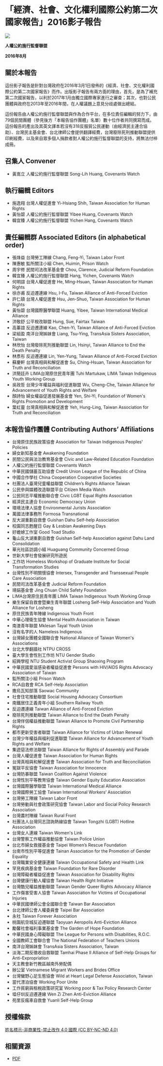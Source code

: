 # 「經濟、社會、文化權利國際公約第二次國家報告」2016影子報告

![](cover.jpg)

**人權公約施行監督聯盟**

**2016年8月**

## 關於本報告

這份影子報告是針對台灣政府在2016年3月1日發佈的《經濟、社會、文化權利國際公約第二次國家報告》而作。出版影子報告有兩方面的理由，首先，是為了補充第二次國家報告，以利於2017年1月由獨立國際專家進行之審查；其次，也對公民團體與政府在2013年至2016年間，在人權議題上意見分歧處做出總結。

這份報告由人權公約施行監督聯盟與作為合作平台，在多位責任編輯的努力下，由79個民間團體（參見後方「本報告協作團體」名單）數十位作者共同撰寫而成。這份報告的產出及其英文譯本若沒有318反服貿公民運動（由經濟民主連合協助）、台灣民主基金會、台北律師公會提供翻譯經費，台灣廢除死刑推動聯盟提供印刷經費，以及來自眾多個人捐款者對人權公約施行監督聯盟的支持，將無法付梓成冊。

## 召集人 Convener

* 黃嵩立 人權公約施行監督聯盟 Song-Lih Huang, Covenants Watch

## 執行編輯 Editors

* 施逸翔 台灣人權促進會 Yi-Hsiang Shih, Taiwan Association for Human Rights
* 黃怡碧 人權公約施行監督聯盟 Yibee Huang, Covenants Watch
* 韓宜臻 人權公約施行監督聯盟 Yichen Hang, Covenants Watch

## 責任編輯群 Associated Editors (in alphabetical order)

* 張烽益 台灣勞工陣線 Chang, Feng-Yi, Taiwan Labor Front
* 陳惠敏 監所關注小組 Chen, Huimin, Prison Watch
* 周宇修 民間司法改革基金會 Chou, Clarence, Judicial Reform Foundation
* 韓宜臻 人權公約施行監督聯盟 Hang, Yichen, Covenants Watch
* 何明諠 台灣人權促進會 He, Ming-Hsuan, Taiwan Association for Human Rights
* 徐亦甫 反迫遷連線 Hsu, I-Fu, Taiwan Alliance of Anti-Forced Eviction
* 許仁碩 台灣人權促進會 Hsu, Jen-Shuo, Taiwan Association for Human Rights
* 黃怡碧 台灣國際醫學聯盟 Huang, Yibee, Taiwan International Medical Alliance
* 洪敬舒 公平稅改聯盟 Hung, Sue, Fairtax Taiwan
* 高蓁誼 反迫遷連線 Kao, Chen-Yi, Taiwan Alliance of Anti-Forced Eviction
* 梁組盈 南洋台灣姊妹會 Liang, Tsu-Ying, TransAsia Sisters Association, Taiwan
* 林欣怡 台灣廢除死刑推動聯盟 Lin, Hsinyi, Taiwan Alliance to End the Death Penalty
* 林彥彤 反迫遷連線 Lin, Yen-Yung, Taiwan Alliance of Anti-Forced Eviction
* 蘇慶軒 台灣真相與和解促進會 Su, Ching-Hsuan, Taiwan Association for Truth and Reconciliation
* 洪簡廷卉 LIMA台灣原住民青年團 Tuhi Martukaw, LIMA Taiwan Indigenous Youth Working Group
* 吳政哲 台灣少年權益與福利促進聯盟 Wu, Cheng-Che, Taiwan Alliance for Advancement of Youth Rights and Welfare
* 顏詩怡 婦女權益促進發展基金會 Yen, Shi-Yi, Foundation of Women's Rights Promotion and Development
* 葉虹靈 台灣真相與和解促進會 Yeh, Hung-Ling, Taiwan Association for Truth and Reconciliation

## 本報告協作團體 Contributing Authors’ Affiliations

* 台灣原住民族政策協會 Association for Taiwan Indigenous Peoples' Policies
* 婦女新知基金會 Awakening Foundation
* 民間公民與法治教育基金會 Civic and Law-Related Education Foundation
* 人權公約施行監督聯盟 Covenants Watch
* 中華民國儲蓄互助協會 Credit Union League of the Republic of China
* 中國合作學社 China Cooperation Cooperative Societies
* 社團法人臺灣兒童權益聯盟 Children’s Rights Alliance Taiwan
* 公民參與媒體改造聯盟平台 Citizen Media Watch
* 公民同志平權推動聯合會 Civic LGBT Equal Rights Association
* 經濟民主連合 Economic Democracy Union
* 環境法律人協會 Environmental Jurists Association
* 萬國法律事務所 Formosa Transnational
* 反大湖重劃自救會 Guishan Dahu Self-help Association
* 校園同志甦醒日 Gay & Lesbian Awakening Days
* 好蟾蜍工作室 Good Toad Studio
* 龜山反大湖重劃自救會 Guishan Self-help Association against Dahu Land Consolidation
* 華光社區訪調小組 Huaguang Community Concerned Group
* 世新大學社會發展研究所遊民
* 工作坊 Homeless Workshop of Graduate Institute for Social Transformation Studies
* 台灣性別不明關懷協會 Intersex, Transgender and Transsexual People Care Association
* 民間司法改革基金會 Judicial Reform Foundation
* 靖娟基金會 Jing Chuan Child Safety Foundation
* LIMA台灣原住民青年團 LIMA Taiwan Indigenous Youth Working Group
* 樂生保留自救會暨樂生青年聯盟 Losheng Self-Help Association and Youth Alliance for Losheng
* 原住民族青年陣線 Indigenous Youth Front
* 中華心理衛生協會 Mental Health Association in Taiwan
* 南澳青年聯盟 Mklesan Tayal Youth Union
* 沒有名字的人 Nameless Indigenous
* 台灣婦女團體全國聯合會 National Alliance of Taiwan Women's Associations
* 台北大學翻牆社 NTPU CROSS
* 臺大學生會性別工作坊 NTU Gender Studio
* 紹興學程 NTU Student Activist Group Shaoxing Program
* 中華民國愛滋感染者權益促進會 Persons with HIV/AIDS Rights Advocacy Association of Taiwan
* 監所關注小組 Prison Watch
* RCA自救會 RCA Self-Help Association
* 撒烏瓦知部落 Saowac Community
* 社會住宅推動聯盟 Social Housing Advocacy Consortium
* 南鐵居住正義青年小組 Southern Railway Youth
* 反迫遷連線 Taiwan Alliance of Anti-Forced Eviction
* 廢除死刑推動聯盟 Taiwan Alliance to End the Death Penalty
* 台灣伴侶權益推動聯盟 Taiwan Alliance to Promote Civil Partnership Rights
* 都市更新受害者聯盟 Taiwan Alliance for Victims of Urban Renewal
* 台灣少年權益與福利促進聯盟 Taiwan Alliance for Advancement of Youth Rights and Welfare
* 集遊惡法修法聯盟 Taiwan Alliance for Rights of Assembly and Parade
* 台灣人權促進會 Taiwan Association for Human Rights
* 台灣真相與和解促進會 Taiwan Association for Truth and Reconciliation
* 冤獄平反協會 Taiwan Association for Innocence
* 台灣防暴聯盟 Taiwan Coalition Against Violence
* 台灣性別平等教育協會 Taiwan Gender Equity Education Association
* 台灣國際醫學聯盟 Taiwan International Medical Alliance
* 台灣國際勞工協會 Taiwan International Workers’ Association
* 台灣勞工陣線 Taiwan Labor Front
* 台灣勞動與社會政策研究協會 Taiwan Labor and Social Policy Research Association
* 台灣農村陣線 Taiwan Rural Front
* 社團法人台灣同志諮詢熱線協會 Taiwan Tongzhi (LGBT) Hotline Association
* 台灣女人連線 Taiwan Women's Link
* 台灣警察工作權益推動協會 Taiwan Police Union
* 台北市婦女救援基金會 Taipei Women’s Rescue Foundation
* 台南市性別平等促進會 Tainan Association for the Promotion of Gender Equality
* 台灣職業安全健康連線 Taiwan Occupational Safety and Health Link
* 罕見疾病基金會 Taiwan Foundation for Rare Disorder
* 台灣障礙者權益促進會 Taiwan Association for Disability Rights
* 台灣健康行動人權協會 Taiwan Health Right Initiative
* 台灣酷兒權益推動聯盟 Taiwan Gender Queer Rights Advocacy Alliance
* 工作傷害受害人協會 Taiwan Association for Victims of Occupational Injuries
* 中華民國律師公會全國聯合會 Taiwan Bar Association
* 台北律師公會人權委員會 Taipei Bar Association
* 永社 Taiwan Forever Association
* 桃園航空城反迫遷聯盟 Taoyuan Aeropolis Anti-Eviction Alliance
* 勵馨社會福利事業基金會 The Garden of Hope Foundation
* 中華民國身心障礙聯盟 The League for Persons with Disabilities, R.O.C.
* 全國教師工會聯合會 The National Federation of Teachers Unions
* 南洋台灣姊妹會 TransAsia Sisters Association, Taiwan
* 淡海二期反徵收自救聯盟 Tamhai Phase II Alliance of Self-Help Groups for Anti-Expropriation
* 天主教會新竹教區越南外勞配偶
* 辦公室 Vietnamese Migrant Workers and Brides Office
* 台灣蠻野心足生態協會 Wild at Heart Legal Defense Association, Taiwan
* 當代漂泊協會 Working Poor Unite
* 工作貧窮與租稅政策研究室 Working poor & Tax Policy Research Center
* 塭仔圳反迫遷連線 Wen Zi Zhen Anti-Eviction Alliance
* 苑里反瘋車自救會 Yuanli Self-Help Group

## 授權條款

[姓名標示-非商業性-禁止改作 4.0 國際 (CC BY-NC-ND 4.0)](https://creativecommons.org/licenses/by-nc-nd/4.0/deed.zh_TW)

## 相關資源

* [PDF](pdf/2016經社文公約施行影子報告.pdf)

